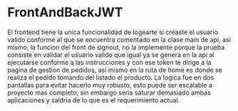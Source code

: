 # FrontAndBackJWT
El frontend tiene la unica funcionalidad de logearte si creaste el usuario valido conforme al que se encuentra comentado en la clase main de api, asi mismo, la funcion del front de signout, no la implemente porque la prueba consiste en validar el usuario valido que igual ya se genera en la api al ejecutarse conforme a las instrucciones y con ese token te dirige a la pagina de gestion de pedidos, asi mismo en la ruta de home es donde se realiza el pedido tomando del listado el producto. La logica fue en dos pantallas para evitar hacerlo muy robusto, esto puede ser escalable a proyecto mas completo, sin embargo seria saturar demasiado ambas aplicaciones y saldria de lo que es el requerimiento actual. 
